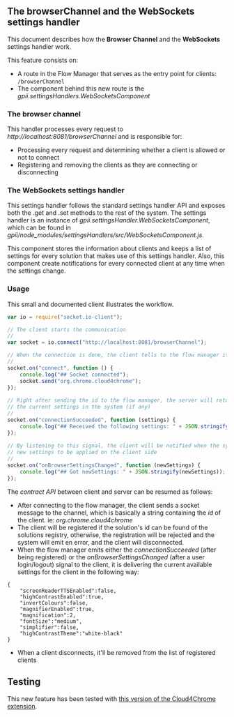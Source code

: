 ## The browserChannel and the WebSockets settings handler

This document describes how the __Browser Channel__ and the __WebSockets__ settings handler work.

This feature consists on:
* A route in the Flow Manager that serves as the entry point for clients: `/browserChannel`
* The component behind this new route is the _gpii.settingsHandlers.WebSocketsComponent_

### The browser channel
This handler processes every request to _http://localhost:8081/browserChannel_ and is responsible for:
* Processing every request and determining whether a client is allowed or not to connect
* Registering and removing the clients as they are connecting or disconnecting

### The WebSockets settings handler

This settings handler follows the standard settings handler API and exposes both the .get and .set methods to the rest of the system.
The settings handler is an instance of _gpii.settingsHandler.WebSocketsComponent_, which can be found in _gpii/node_modules/settingsHandlers/src/WebSocketsComponent.js_.

This component stores the information about clients and keeps a list of settings for every solution that makes use of this settings handler.
Also, this component create notifications for every connected client at any time when the settings change.

### Usage

This small and documented client illustrates the workflow.

```javascript
var io = require("socket.io-client");

// The client starts the communication
//
var socket = io.connect("http://localhost:8081/browserChannel");

// When the connection is done, the client tells to the flow manager its id
//
socket.on("connect", function () {
    console.log("## Socket connected");
    socket.send("org.chrome.cloud4chrome");
});
 
// Right after sending the id to the flow manager, the server will return back
// the current settings in the system (if any)
//
socket.on("connectionSucceeded", function (settings) {
    console.log("## Received the following settings: " + JSON.stringify(settings));
});
 
// By listening to this signal, the client will be notified when the system has
// new settings to be applied on the client side
//
socket.on("onBrowserSettingsChanged", function (newSettings) {
    console.log("## Got newSettings: " + JSON.stringify(newSettings));
});
```

The _contract API_ between client and server can be resumed as follows:

* After connecting to the flow manager, the client sends a socket message to the channel, which is basically a string containing the *id* of the client. ie: _org.chrome.cloud4chrome_
* The client will be registered if the solution's id can be found of the solutions registry, otherwise, the registration will be rejected and the system will emit en error, and the client will disconnected.
* When the flow manager emits either the _connectionSucceeded_ (after being registered) or the _onBrowserSettingsChanged_ (after a user login/logout) signal to the client, it is delivering the current available settings for the client in the following way: 
```
{
    "screenReaderTTSEnabled":false,
    "highContrastEnabled":true,
    "invertColours":false,
    "magnifierEnabled":true,
    "magnification":2,
    "fontSize":"medium",
    "simplifier":false,
    "highContrastTheme":"white-black"
}
```
* When a client disconnects, it'll be removed from the list of registered clients

## Testing

This new feature has been tested with [this version of the Cloud4Chrome extension](https://github.com/GutiX/chrome4cloud/commit/3d064bb7efc93bf90fde90b0192c273fb76817e5).

